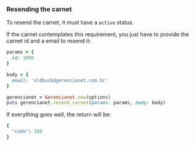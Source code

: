 ### Resending the carnet

To resend the carnet, it must have a `active` status.

If the carnet contemplates this requirement, you just have to provide the carnet id and a email to resend it:

```ruby
params = {
  id: 1000
}

body = {
  email: 'oldbuck@gerencianet.com.br'
}

gerencianet = Gerencianet.new(options)
puts gerencianet.resend_carnet(params: params, body: body)
```

If everything goes well, the return will be:

```ruby
{
  "code": 200
}
```
